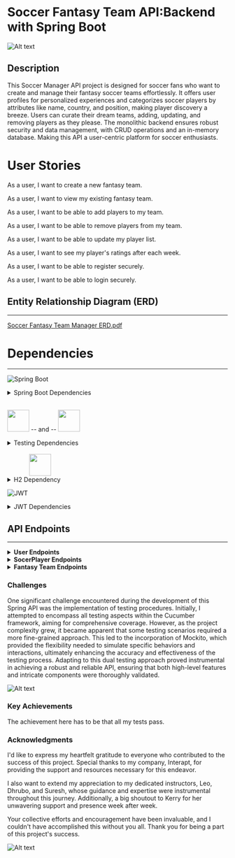 # Soccer Fantasy Team API:Backend with Spring Boot

![Alt text](https://encrypted-tbn0.gstatic.com/images?q=tbn:ANd9GcQzk4GNDdJGwOyAFqEQlih0aUuffhyeJvC2xQ&usqp=CAU)


## Description

This Soccer Manager API project is designed for soccer fans who want to create and manage their fantasy soccer teams effortlessly. It offers user profiles for personalized experiences and categorizes soccer players by attributes like name, country, and position, making player discovery a breeze. 
Users can curate their dream teams, adding, updating, and removing players as they please. The monolithic backend ensures robust security and data management, with CRUD operations and an in-memory database. Making this API a user-centric platform for soccer enthusiasts.

# User Stories
As a user, I want to create a new fantasy team.

As a user, I want to view my existing fantasy team.

As a user, I want to be able to add players to my team.

As a user, I want to be able to remove players from my team.

As a user, I want to be able to update my player list. 

As a user, I want to see my player's ratings after each week. 

As a user, I want to be able to register securely. 

As a user, I want to be able to login securely.

## Entity Relationship Diagram (ERD)
***
[Soccer Fantasy Team Manager ERD.pdf](https://github.com/mgall021/SoccerFantasyTeamAPI/files/13188852/Soccer.Fantasy.Team.Manager.ERD.pdf)


# Dependencies
***
![Spring Boot](src/main/resources/static/springboot.png)

<details>
  <summary> Spring Boot Dependencies </summary>

- Spring Boot Starter Data JPA
- Spring Boot Starter Security
- Spring Boot Starter Web
- Spring Boot Starter Web Services
- Spring Boot DevTools (scope: runtime, optional: true)
- Spring Boot Starter Test (scope: test)
- Spring Security Test (scope: test)
- Spring Boot Starter OAuth2 Resource Server

</details>
<br>

<img src="src/main/resources/static/cucumber.png" width="auto" height="50"> -- and  -- <img src="src/main/resources/static/mockito.png" width="auto" height="50">


<details>
  <summary> Testing Dependencies </summary>

- JUnit: 4.12 (scope: test)
- Cucumber Java: 6.8.1 (scope: test)
- Cucumber JUnit: 6.8.1 (scope: test)
- Cucumber Spring: 6.8.1 (scope: test)
- JUnit Jupiter API: 5.10.0 (scope: test)
- Mockito JUnit Jupiter: 4.5.1 (scope: test)
- Hamcrest: 2.2 (scope: test)
- Mockito Inline: 4.10.0 (scope: test)
- Rest Assured (scope: test, excluding groovy-xml)


</details>
<br>
<img src="src/main/resources/static/h2-logo.svg" height="50" style="margin-left: 50px">
<details>
  <summary> H2 Dependency </summary>

- H2 Database (scope: runtime)


</details>


![JWT](src/main/resources/static/JWT.png)
<details>
  <summary> JWT Dependencies </summary>

- jjwt-api: 0.11.5
- jjwt-impl: 0.11.5 (scope: runtime)
- jjwt-jackson: 0.11.5 (scope: runtime)
</details>

## API Endpoints
***
<details>
  <summary> <b>User Endpoints</b></summary>

| HTTP Methods | Endpoint URL                         | Functionality           | Access    | 
|--------------|--------------------------------------|-------------------------|-----------|
| POST         | `/auth/users/register/`              | Register a new user     | public    |
| POST         | `/auth/users/login/`                 | Login a registered user | public    |
| PUT          | `/auth/users/{userId}`                       | Update a User           | private   |
| GET          | `/auth/users/{userId}`                       | Get a User by Id        | private   |
| DELETE       | `/auth/users/{userId}/`               | Delete a User           | private   |

</details>
<details>
  <summary> <b>SocerPlayer Endpoints</b></summary>

| HTTP Methods | Endpoint URL                         | Functionality      | Access  | 
|--------------|--------------------------------------|--------------------|---------|
| GET          | `/api/soccerplayers`              | Get all players     | private |
| GET          | `/api/soccerplayers/name/{name}`                 | Get a player by name   | private |
| GET          | `/api/soccerplayers/{id}`                       | Get players by Id | private |
| GET          | `/api/soccerplayers/country/{country}`                       | Get players by country name | private |
| GET          | `/api/soccerplayers/position/{position}`                       | Get players by their position | private |
| GET          | `/api/soccerplayers/team/{team}`                       | Get players by their team | private |

</details>
<details>
  <summary> <b>Fantasy Team Endpoints</b></summary>

| HTTP Methods | Endpoint URL                         | Functionality           | Access    | 
|--------------|--------------------------------------|-------------------------|-----------|
| GET         | `/api/fantasyTeam/{userId`              | Return a list for given user   | public    |
| POST         | `/api/fantasyTeam`                 | create a new fabtasy Team object| public    |
| PUT          | `/api/fantasyTeam/{teamid}/addPlayer/{playerid}`                       | adds a player to team          | private   |
| PUT          | `/api/fantasyTeam/{teamid}/addPlayer/{playerid}`                       | removes a player from the team       | private   |
| DELETE       | `/api/fantasyTeam/{teamId}`               | Delete a fantasy Team           | private   |

</details>


### Challenges

One significant challenge encountered during the development of this Spring API was the implementation of testing procedures. Initially, I attempted to encompass all testing aspects within the Cucumber framework, aiming for comprehensive coverage. However, as the project complexity grew, it became apparent that some testing scenarios required a more fine-grained approach. This led to the incorporation of Mockito, which provided the flexibility needed to simulate specific behaviors and interactions, ultimately enhancing the accuracy and effectiveness of the testing process. Adapting to this dual testing approach proved instrumental in achieving a robust and reliable API, ensuring that both high-level features and intricate components were thoroughly validated.

![Alt text](https://encrypted-tbn0.gstatic.com/images?q=tbn:ANd9GcTHhwFTE3h05_1d0nsaLfi9P1xXfiWmZa9AWA&usqp=CAU)


### Key Achievements

The achievement here has to be that all my tests pass. 

### Acknowledgments

I'd like to express my heartfelt gratitude to everyone who contributed to the success of this project. Special thanks to my company, Interapt, for providing the support and resources necessary for this endeavor.

I also want to extend my appreciation to my dedicated instructors, Leo, Dhrubo, and Suresh, whose guidance and expertise were instrumental throughout this journey. Additionally, a big shoutout to Kerry for her unwavering support and presence week after week.

Your collective efforts and encouragement have been invaluable, and I couldn't have accomplished this without you all. Thank you for being a part of this project's success.


![Alt text](https://encrypted-tbn0.gstatic.com/images?q=tbn:ANd9GcQ834rX7BDZvE1jOqTF3Fei5pY2pL02Y4BzVg&usqp=CAU)













